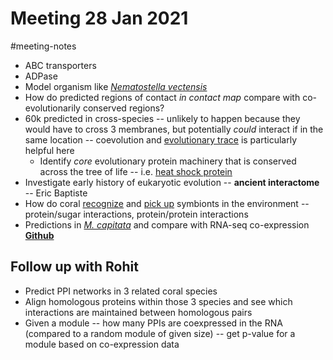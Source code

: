 # Meeting 28 Jan 2021
#meeting-notes

- ABC transporters
- ADPase
- Model organism like [_Nematostella vectensis_](https://www.ncbi.nlm.nih.gov/pmc/articles/PMC5067631/)
- How do predicted regions of contact _in contact map_ compare with co-evolutionarily conserved regions?
- 60k predicted in cross-species -- unlikely to happen because they would have to cross 3 membranes, but potentially _could_ interact if in the same location -- coevolution and [evolutionary trace](https://pubmed.ncbi.nlm.nih.gov/8609628/) is particularly helpful here
    - Identify _core_ evolutionary protein machinery that is conserved across the tree of life -- i.e. [heat shock protein](https://advances.sciencemag.org/content/7/1/eabd4210)
- Investigate early history of eukaryotic evolution -- **ancient interactome** -- Eric Baptiste
- How do coral [recognize](https://onlinelibrary.wiley.com/doi/full/10.1111/j.1462-5822.2006.00765.x) and [pick up](https://pubmed.ncbi.nlm.nih.gov/22688813/) symbionts in the environment -- protein/sugar interactions, protein/protein interactions
- Predictions in [_M. capitata_](http://cyanophora.rutgers.edu/montipora/) and compare with RNA-seq co-expression **[Github](https://github.com/echille/Montipora_OA_Development_Timeseries/tree/master/RNAseq_Analyses)**

## Follow up with Rohit
- Predict PPI networks in 3 related coral species
- Align homologous proteins within those 3 species and see which interactions are maintained between homologous pairs
- Given a module -- how many PPIs are coexpressed in the RNA (compared to a random module of given size) -- get p-value for a module based on co-expression data